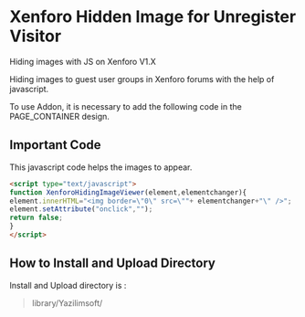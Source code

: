 # Xenforo Hidden Image for Unregister Visitor  
Hiding images with JS on Xenforo V1.X  
  
Hiding images to guest user groups in Xenforo forums with the help of javascript.  
  
To use Addon, it is necessary to add the following code in the PAGE_CONTAINER design.  
  
## Important Code

This javascript code helps the images to appear.

```html
<script type="text/javascript">
function XenforoHidingImageViewer(element,elementchanger){
element.innerHTML="<img border=\"0\" src=\""+ elementchanger+"\" />";  
element.setAttribute("onclick","");
return false;
}
</script>
```

## How to Install and Upload Directory
Install and Upload directory is : 
> library/Yazilimsoft/

